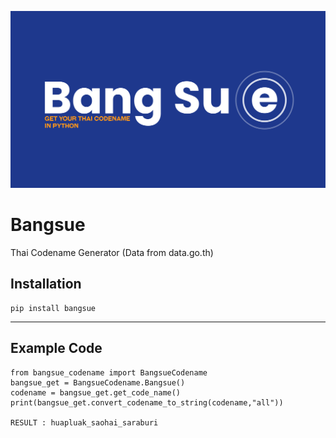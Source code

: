 ![Bangsue_Image](https://github.com/aphisitworachorch/bangsue/blob/master/bangsue.jpg)

# Bangsue
Thai Codename Generator (Data from data.go.th)

## Installation

    pip install bangsue
 ---
 ##  Example Code
 
    from bangsue_codename import BangsueCodename
    bangsue_get = BangsueCodename.Bangsue()
    codename = bangsue_get.get_code_name()
    print(bangsue_get.convert_codename_to_string(codename,"all"))
    
    RESULT : huapluak_saohai_saraburi